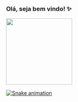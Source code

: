 ### Olá, seja bem vindo! ✨

<div>
<a href="https://github.com/Victor001021">
<img height="180em" src="https://github-readme-stats.vercel.app/api/top-langs/?username=Victor001021&layout=compact&langs_count=7&theme=dracula"/>
<!--<img height="180em" src="https://github-readme-stats.vercel.app/api?username=Victor001021&show_icons=true&theme=dracula&include_all_commits=true&count_private=true"/>
</div>-->
  
![Snake animation](https://github.com/Victor001021/Victor001021/blob/output/github-contribution-grid-snake.svg)

<!--
**Victor001021/Victor001021** is a ✨ _special_ ✨ repository because its `README.md` (this file) appears on your GitHub profile.

Here are some ideas to get you started:

- 🔭 I’m currently working on ...
- 🌱 I’m currently learning ...
- 👯 I’m looking to collaborate on ...
- 🤔 I’m looking for help with ...
- 💬 Ask me about ...
- 📫 How to reach me: ...
- 😄 Pronouns: ...
- ⚡ Fun fact: ...
-->
